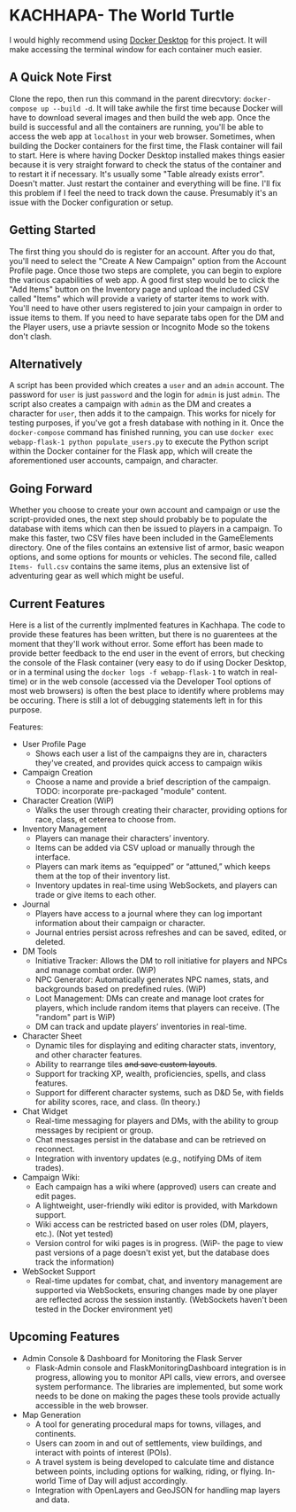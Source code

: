 # KACHHAPA- The World Turtle
I would highly recommend using [Docker Desktop](https://www.docker.com/products/docker-desktop/) for this project. It will make accessing the terminal window for each container much easier.

## A Quick Note First
Clone the repo, then run this command in the parent direcvtory: `docker-compose up --build -d`. It will take awhile the first time because Docker will have to download several images and then build the web app. Once the build is successful and all the containers are running, you'll be able to access the web app at `localhost` in your web browser. Sometimes, when building the Docker containers for the first time, the Flask container will fail to start. Here is where having Docker Desktop installed makes things easier because it is very straight forward to check the status of the container and to restart it if necessary. It's usually some "Table already exists error". Doesn't matter. Just restart the container and everything will be fine. I'll fix this problem if I feel the need to track down the cause. Presumably it's an issue with the Docker configuration or setup.

## Getting Started
The first thing you should do is register for an account. After you do that, you'll need to select the "Create A New Campaign" option from the Account Profile page. Once those two steps are complete, you can begin to explore the various capabilities of web app. A good first step would be to click the "Add Items" button on the Inventory page and upload the included CSV called "Items" which will provide a variety of starter items to work with. You'll need to have other users registered to join your campaign in order to issue items to them. If you need to have separate tabs open for the DM and the Player users, use a priavte session or Incognito Mode so the tokens don't clash.

## Alternatively
A script has been provided which creates a `user` and an `admin` account. The password for `user` is just `password` and the login for `admin` is just `admin`. The script also creates a campaign with `admin` as the DM and creates a character for `user`, then adds it to the campaign. This works for nicely for testing purposes, if you've got a fresh database with nothing in it. Once the `docker-compose` command has finished running, you can use `docker exec webapp-flask-1 python populate_users.py` to execute the Python script within the Docker container for the Flask app, which will create the aforementioned user accounts, campaign, and character.

## Going Forward
Whether you choose to create your own account and campaign or use the script-provided ones, the next step should probably be to populate the database with items which can then be issued to players in a campaign. To make this faster, two CSV files have been included in the GameElements directory. One of the files contains an extensive list of armor, basic weapon options, and some options for mounts or vehicles. The second file, called `Items- full.csv` contains the same items, plus an extensive list of adventuring gear as well which might be useful.

## Current Features
Here is a list of the currently implmented features in Kachhapa. The code to provide these features has been written, but there is no guarentees at the moment that they'll work without error. Some effort has been made to provide better feedback to the end user in the event of errors, but checking the console of the Flask container (very easy to do if using Docker Desktop, or in a terminal using the `docker logs -f webapp-flask-1` to watch in real-time) or in the web console (accessed via the Developer Tool options of most web browsers) is often the best place to identify where problems may be occuring. There is still a lot of debugging statements left in for this purpose.

Features:
- User Profile Page
    - Shows each user a list of the campaigns they are in, characters they've created, and provides quick access to campaign wikis
- Campaign Creation
    - Choose a name and provide a brief description of the campaign. TODO: incorporate pre-packaged "module" content.
- Character Creation (WiP)
    - Walks the user through creating their character, providing options for race, class, et ceterea to choose from.
- Inventory Management
    - Players can manage their characters’ inventory.
    - Items can be added via CSV upload or manually through the interface.
    - Players can mark items as “equipped” or “attuned,” which keeps them at the top of their inventory list.
    - Inventory updates in real-time using WebSockets, and players can trade or give items to each other.
- Journal
    - Players have access to a journal where they can log important information about their campaign or character.
    - Journal entries persist across refreshes and can be saved, edited, or deleted.
- DM Tools
    - Initiative Tracker: Allows the DM to roll initiative for players and NPCs and manage combat order. (WiP)
    - NPC Generator: Automatically generates NPC names, stats, and backgrounds based on predefined rules. (WiP)
    - Loot Management: DMs can create and manage loot crates for players, which include random items that players can receive. (The "random" part is WiP)
    - DM can track and update players’ inventories in real-time.
- Character Sheet
    - Dynamic tiles for displaying and editing character stats, inventory, and other character features.
    - Ability to rearrange tiles ~~and save custom layouts~~.
    - Support for tracking XP, wealth, proficiencies, spells, and class features.
    - Support for different character systems, such as D&D 5e, with fields for ability scores, race, and class. (In theory.)
- Chat Widget
	- Real-time messaging for players and DMs, with the ability to group messages by recipient or group.
	- Chat messages persist in the database and can be retrieved on reconnect.
	- Integration with inventory updates (e.g., notifying DMs of item trades).
- Campaign Wiki:
    - Each campaign has a wiki where (approved) users can create and edit pages.
    - A lightweight, user-friendly wiki editor is provided, with Markdown support.
    - Wiki access can be restricted based on user roles (DM, players, etc.). (Not yet tested)
    - Version control for wiki pages is in progress. (WiP- the page to view past versions of a page doesn't exist yet, but the database does track the information)
- WebSocket Support
    - Real-time updates for combat, chat, and inventory management are supported via WebSockets, ensuring changes made by one player are reflected across the session instantly. (WebSockets haven't been tested in the Docker environment yet)

## Upcoming Features
- Admin Console & Dashboard for Monitoring the Flask Server
    - Flask-Admin console and FlaskMonitoringDashboard integration is in progress, allowing you to monitor API calls, view errors, and oversee system performance. The libraries are implemented, but some work needs to be done on making the pages these tools provide actually accessible in the web browser.
- Map Generation
    - A tool for generating procedural maps for towns, villages, and continents.
    - Users can zoom in and out of settlements, view buildings, and interact with points of interest (POIs).
    - A travel system is being developed to calculate time and distance between points, including options for walking, riding, or flying. In-world Time of Day will adjust accordingly.
    - Integration with OpenLayers and GeoJSON for handling map layers and data.

